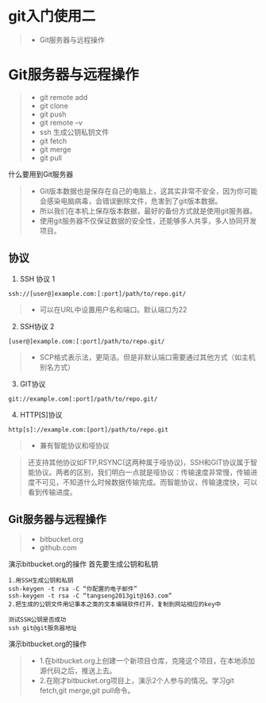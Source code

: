 # git入门使用二
>* Git服务器与远程操作

# Git服务器与远程操作
>* git remote add
>* git clone
>* git push
>* git remote –v
>* ssh 生成公钥私钥文件
>* git fetch
>* git merge
>* git pull


什么要用到Git服务器
>* Git版本数据也是保存在自己的电脑上，这其实非常不安全，因为你可能会感染电脑病毒，会错误删除文件，危害到了git版本数据。
>* 所以我们在本机上保存版本数据，最好的备份方式就是使用git服务器。
>* 使用git服务器不仅保证数据的安全性，还能够多人共享，多人协同开发项目。

## 协议
1. SSH 协议 1
```shell
ssh://[user@]example.com:[:port]/path/to/repo.git/

```
>* 可以在URL中设置用户名和端口。默认端口为22

2. SSH协议 2
```shell
[user@]example.com:[:port]/path/to/repo.git/

```
>* SCP格式表示法，更简洁。但是非默认端口需要通过其他方式（如主机别名方式）

3. GIT协议
```shell
git://example.com[:port]/path/to/repo.git/

```

4. HTTP[S]协议
```shell
http[s]://example.com:[port]/path/to/repo.git

```
>* 兼有智能协议和哑协议


> 还支持其他协议如FTP,RSYNC(这两种属于哑协议)，SSH和GIT协议属于智能协议。两者的区别，我们明白一点就是哑协议：传输速度非常慢，传输进度不可见，不知道什么时候数据传输完成。而智能协议，传输速度快，可以看到传输进度。

## Git服务器与远程操作

>* bitbucket.org
>* github.com

演示bitbucket.org的操作 首先要生成公钥和私钥
```shell
1.用SSH生成公钥和私钥
ssh-keygen -t rsa -C “你配置的电子邮件”
ssh-keygen -t rsa -C “tangseng2013git@163.com”
2.把生成的公钥文件用记事本之类的文本编辑软件打开，复制到网站相应的key中

```

```shell
测试SSH公钥是否成功
ssh git@git服务器地址

```

演示bitbucket.org的操作
>* 1.在bitbucket.org上创建一个新项目仓库，克隆这个项目，在本地添加源代码之后，推送上去。
>* 2.在刚才bitbucket.org项目上，演示2个人参与的情况。学习git fetch,git merge,git pull命令。




